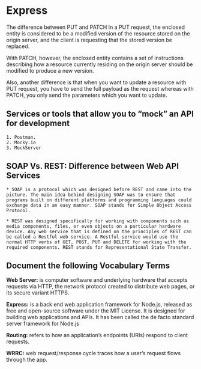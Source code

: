 # Express

>

The difference between PUT and PATCH
In a PUT request, the enclosed entity is considered to be a modified version of the resource stored on the origin server, and the client is requesting that the stored version be replaced.

With PATCH, however, the enclosed entity contains a set of instructions describing how a resource currently residing on the origin server should be modified to produce a new version.

Also, another difference is that when you want to update a resource with PUT request, you have to send the full payload as the request whereas with PATCH, you only send the parameters which you want to update.

## Services or tools that allow you to “mock” an API for development

    1. Postman.
    2. Mocky.io
    3. MockServer

## SOAP Vs. REST: Difference between Web API Services

    * SOAP is a protocol which was designed before REST and came into the picture. The main idea behind designing SOAP was to ensure that programs built on different platforms and programming languages could exchange data in an easy manner. SOAP stands for Simple Object Access Protocol.

    * REST was designed specifically for working with components such as media components, files, or even objects on a particular hardware device. Any web service that is defined on the principles of REST can be called a Restful web service. A Restful service would use the normal HTTP verbs of GET, POST, PUT and DELETE for working with the required components. REST stands for Representational State Transfer.

## Document the following Vocabulary Terms

**Web Server:** is computer software and underlying hardware that accepts requests via HTTP, the network protocol created to distribute web pages, or its secure variant HTTPS.

**Express:** is a back end web application framework for Node.js, released as free and open-source software under the MIT License. It is designed for building web applications and APIs. It has been called the de facto standard server framework for Node.js

**Routing:** refers to how an application’s endpoints (URIs) respond to client requests.

**WRRC:** web request/response cycle traces how a user’s request flows through the app.
